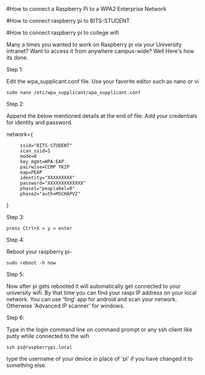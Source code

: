 #How to connect a Raspberry Pi to a WPA2 Enterprise Network

#How to connect raspberry pi to BITS-STUDENT

#How to connect raspberry pi to college wifi


Many a times you wanted to work on Raspberry pi via your University intranet?
Want to access it from anywhere campus-wide?
Well Here's how its done.

Step 1:

Edit the wpa_supplicant.conf file. Use your favorite editor such as nano or vi

	sudo nano /etc/wpa_supplicant/wpa_supplicant.conf

Step 2:

Append the below mentioned details at the end of file.
Add your credentials for identity and password.


network={

         ssid="BITS-STUDENT"
         scan_ssid=1
         mode=0
         key_mgmt=WPA-EAP
         pairwise=CCMP TKIP
         eap=PEAP
         identity="XXXXXXXXX"
         password="XXXXXXXXXXXXX"
         phase1="peaplabel=0"
         phase2="auth=MSCHAPV2"
}

Step 3:

	press Ctrl+X > y > enter

Step 4:

Reboot your raspberry pi-

	sudo reboot -h now

Step 5:

Now after pi gets rebooted it will automatically get connected to your university wifi.
By that time you can find your raspi IP address on your local network.
You can use 'fing' app for android and scan your network.
Otherwise 'Advanced IP scanner' for windows.

Step 6:

Type in the login command line on command prompt or any ssh client like putty while connected to the wifi

	ssh pi@raspberrypi.local

type the username of your device in place of 'pi' if you have changed it to something else.
